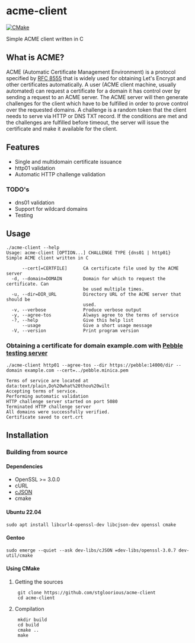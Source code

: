 # acme-client
[![CMake](https://github.com/stgloorious/acme-client/actions/workflows/cmake.yml/badge.svg?branch=master)](https://github.com/stgloorious/acme-client/actions/workflows/cmake.yml)

Simple ACME client written in C

## What is ACME?
ACME (Automatic Certificate Management Environment) is a protocol specified by [RFC 8555](https://www.rfc-editor.org/rfc/rfc8555) that is widely used for obtaining Let's Encrypt and other certificates automatically. A user (ACME client machine, usually automated) can request a certificate for a domain it has control over by sending a request to an ACME server. The ACME server will then generate challenges for the client which have to be fulfilled in order to prove control over the requested domains. A challenge is a random token that the client needs to serve via HTTP or DNS TXT record. If the conditions are met and the challenges are fulfilled before timeout, the server will issue the certificate and make it available for the client.

## Features
- Single and multidomain certificate issuance
- http01 validation
- Automatic HTTP challenge validation

### TODO's
- dns01 validation
- Support for wildcard domains
- Testing

## Usage 
    ./acme-client --help
    Usage: acme-client [OPTION...] CHALLENGE TYPE {dns01 | http01}
    Simple ACME client written in C

          --cert[=CERTFILE]      CA certificate file used by the ACME server
      -d, --domain=DOMAIN        Domain for which to request the certificate. Can
                                 be used multiple times.
      -u, --dir=DIR_URL          Directory URL of the ACME server that should be
                                 used.
      -v, --verbose              Produce verbose output
      -y, --agree-tos            Always agree to the terms of service
      -?, --help                 Give this help list
          --usage                Give a short usage message
      -V, --version              Print program version

### Obtaining a certificate for domain example.com with [Pebble testing server](https://github.com/letsencrypt/pebble)

    ./acme-client http01 --agree-tos --dir https://pebble:14000/dir --domain example.com --cert=../pebble.minica.pem

    Terms of service are located at data:text/plain,Do%20what%20thou%20wilt
    Accepting terms of service.
    Performing automatic validation
    HTTP challenge server started on port 5080
    Terminated HTTP challenge server
    All domains were successfully verified.
    Certificate saved to cert.crt


## Installation
### Building from source
#### Dependencies
- OpenSSL >= 3.0.0
- cURL
- [cJSON](https://github.com/DaveGamble/cJSON)
- cmake

#### Ubuntu 22.04
    sudo apt install libcurl4-openssl-dev libcjson-dev openssl cmake
#### Gentoo
    sudo emerge --quiet --ask dev-libs/cJSON =dev-libs/openssl-3.0.7 dev-util/cmake
        
#### Using CMake
1. Getting the sources

        git clone https://github.com/stgloorious/acme-client
        cd acme-client
    
2. Compilation

        mkdir build
        cd build
        cmake ..
        make
